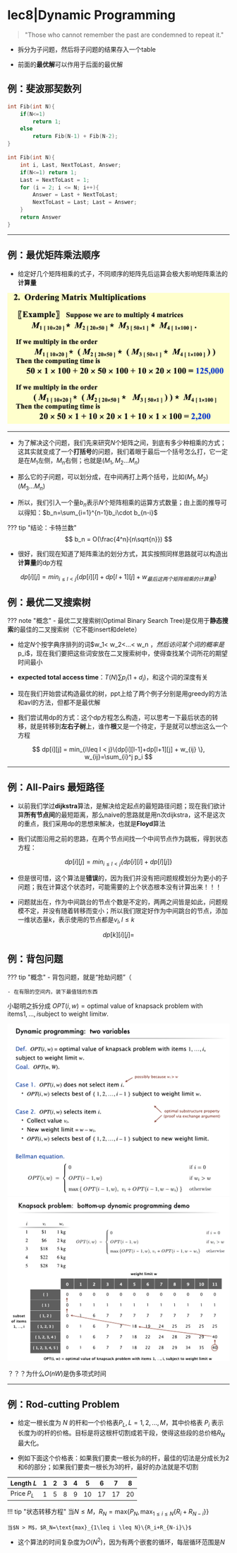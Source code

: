 # lec8|Dynamic Programming

> "Those who cannot remember the past are condemned to repeat it."

- 拆分为子问题，然后将子问题的结果存入一个table

- 前面的**最优解**可以作用于后面的最优解


## 例：斐波那契数列

```c title="递归"
int Fib(int N){
    if(N<=1)
        return 1;
    else
        return Fib(N-1) + Fib(N-2);
}
```

```c title="优解"
int Fib(int N){
    int i, Last, NextToLast, Answer;
    if(N<=1) return 1;
    Last = NextToLast = 1;
    for (i = 2; i <= N; i++){
        Answer = Last + NextToLast;
        NextToLast = Last; Last = Answer;
    }
    return Answer
}
```

----

## 例：最优矩阵乘法顺序

- 给定好几个矩阵相乘的式子，不同顺序的矩阵先后运算会极大影响矩阵乘法的**计算量**

![alt text](dp_3.png)

---

- 为了解决这个问题，我们先来研究$N$个矩阵之间，到底有多少种相乘的方式；这其实就变成了一个**打括号**的问题，我们着眼于最后一个括号怎么打，它一定是在$M_1$左侧，$M_n$右侧；也就是$(M_1,M_2...M_n)$

- 那么它的子问题，可以划分成，在中间再打上两个括号，比如$(M_1,M_2)(M_3...M_n)$

- 所以，我们引入一个量$b_n$表示$N$个矩阵相乘的运算方式数量；由上面的推导可以得知：$b_n=\sum_{i=1}^{n-1}b_i\cdot b_{n-i}$

??? tip "结论：卡特兰数"
    $$
    b_n = O(\frac{4^n}{n\sqrt{n}})
    $$

- 很好，我们现在知道了矩阵乘法的划分方式，其实按照同样思路就可以构造出**计算量**的dp方程

$$
dp[i][j]=min_{i\leq l < j}\{dp[i][l]+dp[l+1][j]+w_{最后这两个矩阵相乘的计算量}\}
$$


## 例：最优二叉搜索树

??? note "概念"
    - 最优二叉搜索树(Optimal Binary Search Tree)是仅用于**静态搜索**的最佳的二叉搜索树（它不能insert和delete）

- 给定$N$个按字典序排列的词$w_1< w_2<...< w_n $，然后访问某个词的概率是$p_i$，现在我们要把这些词安放在二叉搜索树中，使得查找某个词所花的期望时间最小

- **expected total access time**：$T(N)\sum p_i(1+d_i)$，和这个词的深度有关

- 现在我们开始尝试构造最优的树，ppt上给了两个例子分别是用greedy的方法和avl的方法，但都不是最优解

- 我们尝试用dp的方式：这个dp方程怎么构造，可以思考一下最后状态的转移，就是转移到**左右子树**上，谁作**根**又是一个待定，于是就可以想出这么一个方程

$$
dp[i][j] = min_{i\leq l < j}\{dp[i][l-1]+dp[l+1][j] + w_{ij}  \}, w_{ij}=\sum_{i}^j p_i
$$

---

## 例：All-Pairs 最短路径

- 以前我们学过**dijkstra**算法，是解决给定起点的最短路径问题；现在我们欲计算**所有节点间**的最短距离，那么naive的思路就是用n次dijkstra，这不是这次的重点，我们采用dp的思想来解决，也就是**Floyd**算法

- 我们试图沿用之前的思路，在两个节点间找一个中间节点作为跳板，得到状态方程：

$$
dp[i][j] = min_{i\leq l < j}\{dp[i][l]+dp[l][j]\}
$$

- 但是很可惜，这个算法是**错误**的，因为我们并没有把问题规模划分为更小的子问题；我在计算这个状态时，可能需要的上个状态根本没有计算出来！！！

- 问题就出在，作为中间跳台的节点个数是不定的，两两之间皆是如此，问题规模不定，并没有随着转移而变小；所以我们限定好作为中间跳台的节点，添加一维状态量$k$，表示使用的节点都是$v_l, l\leq k$

$$
dp[k][i][j] = 
$$

## 例：背包问题

??? tip "概念"
    - 背包问题，就是“抢劫问题”（

    - 在有限的空间内，装下最值钱的东西

小聪明之拆分成 $OPT(i,w)= \text{optimal value of knapsack problem with items} 1, …, i\text{subject to weight limit} w.$

![alt text](dp_1.png)
![alt text](dp_2.png)

？？？为什么$O(nW)$是伪多项式时间

---


## 例：Rod-cutting Problem

- 给定一根长度为 $N$ 的杆和一个价格表$P_L,L=1,2,...,M$，其中价格表 $P_i$ 表示长度为$i$的杆的价格。目标是将这根杆切割成若干段，使得这些段的总价格$R_N$最大化。

- 例如下面这个价格表：如果我们要卖一根长为8的杆，最佳的切法是分成长为2和6的部分；如果我们要卖一根长为3的杆，最好的办法就是不切割

|Length $L$|1|2|3|4|5|6|7|8|
|---|---|---|---|---|---|---|---|---|
|Price $P_L$|1|5|8|9|10|17|17|20|

!!! tip "状态转移方程"
    当$N\leq M$，$R_N=\text{max}\{P_N,\text{max}_{1\leq i \leq N}\{R_i+R_{N-i}\}\}$

    当$N > M$，$R_N=\text{max}_{1\leq i \leq N}\{R_i+R_{N-i}\}$

- 这个算法的时间复杂度为$O(N^2)$，因为有两个嵌套的循环，每层循环范围是$N$